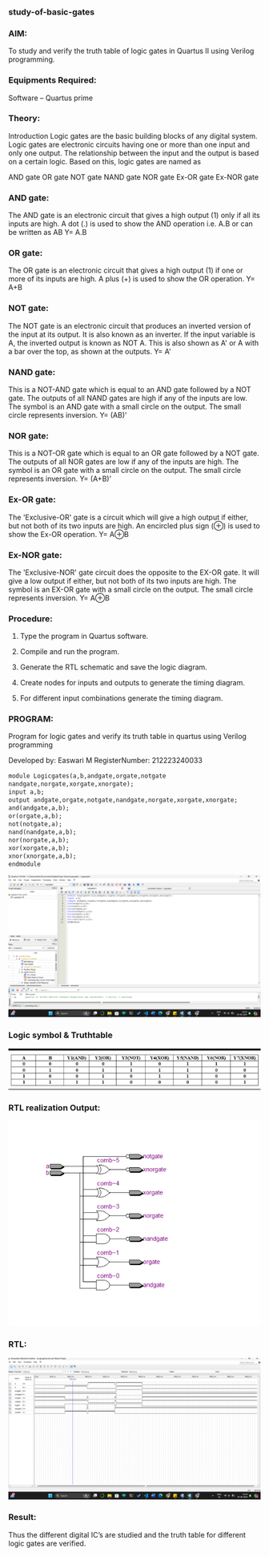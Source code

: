 ### study-of-basic-gates



### AIM:

To study and verify the truth table of logic gates in Quartus II using Verilog programming.


### Equipments Required:

Software – Quartus prime 


### Theory:

Introduction Logic gates are the basic building blocks of any digital system. Logic gates are electronic circuits having one or more than one input and only one output. The relationship between the input and the output is based on a certain logic. Based on this, logic gates are named as

AND gate OR gate NOT gate NAND gate NOR gate Ex-OR gate Ex-NOR gate


 ### AND gate:

The AND gate is an electronic circuit that gives a high output (1) only if all its inputs are high. A dot (.) is used to show the AND operation i.e. A.B or can be written as AB
Y= A.B


### OR gate:

The OR gate is an electronic circuit that gives a high output (1) if one or more of its inputs are high. A plus (+) is used to show the OR operation.
Y= A+B


 ### NOT gate:

The NOT gate is an electronic circuit that produces an inverted version of the input at its output. It is also known as an inverter. If the input variable is A, the inverted output is known as NOT A. This is also shown as A' or A with a bar over the top, as shown at the outputs.
Y= A'


### NAND gate:

This is a NOT-AND gate which is equal to an AND gate followed by a NOT gate. The outputs of all NAND gates are high if any of the inputs are low. The symbol is an AND gate with a small circle on the output. The small circle represents inversion.
Y= (AB)’


### NOR gate:

This is a NOT-OR gate which is equal to an OR gate followed by a NOT gate. The outputs of all NOR gates are low if any of the inputs are high. The symbol is an OR gate with a small circle on the output. The small circle represents inversion.
Y= (A+B)’


 ### Ex-OR gate:

The 'Exclusive-OR' gate is a circuit which will give a high output if either, but not both of its two inputs are high. An encircled plus sign (⊕) is used to show the Ex-OR operation.
Y= A⊕B


### Ex-NOR gate:

The 'Exclusive-NOR' gate circuit does the opposite to the EX-OR gate. It will give a low output if either, but not both of its two inputs are high. The symbol is an EX-OR gate with a small circle on the output. The small circle represents inversion.
Y= A⊕B


### Procedure:

1.	Type the program in Quartus software.

2. Compile and run the program.

3.	Generate the RTL schematic and save the logic diagram.

4.	Create nodes for inputs and outputs to generate the timing diagram.

5.	For different input combinations generate the timing diagram.



### PROGRAM:

Program for logic gates and verify its truth table in quartus using Verilog programming

 Developed by: Easwari M
 RegisterNumber: 212223240033

 ```
 module Logicgates(a,b,andgate,orgate,notgate
 nandgate,norgate,xorgate,xnorgate);
 input a,b;
 output andgate,orgate,notgate,nandgate,norgate,xorgate,xnorgate;
 and(andgate,a,b);
 or(orgate,a,b);
 not(notgate,a);
 nand(nandgate,a,b);
 nor(norgate,a,b);
 xor(xorgate,a,b);
 xnor(xnorgate,a,b);
 endmodule
 ```
 ![logic](code.png)

### Logic symbol & Truthtable
![logic](logic.png)


### RTL realization Output:
![logic](gate.png)

### RTL:
![logic](wave.png)

### Result:

Thus the different digital IC’s are studied and the truth table for different logic gates are verified.
